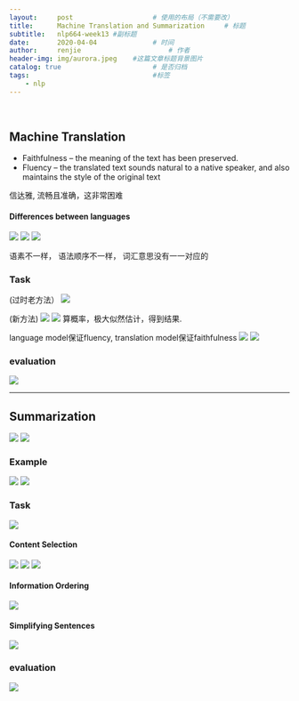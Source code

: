 ```yaml
---
layout:     post                    # 使用的布局（不需要改）
title:      Machine Translation and Summarization     # 标题 
subtitle:   nlp664-week13 #副标题
date:       2020-04-04              # 时间
author:     renjie                      # 作者
header-img: img/aurora.jpeg    #这篇文章标题背景图片
catalog: true                       # 是否归档
tags:                               #标签
    - nlp
---
```

<font size="4"></font><br />

## Machine Translation

- Faithfulness – the meaning of the text has been preserved. 
-  Fluency – the translated text sounds natural to a native speaker, and also maintains the style of the original text
­

信达雅, 流畅且准确，这非常困难

#### Differences between languages
![](https://tva1.sinaimg.cn/large/00831rSTgy1gdkfyq06ndj31fg0t8te5.jpg)
![](https://tva1.sinaimg.cn/large/00831rSTgy1gdkfzuffl1j31940r8n2h.jpg)
![](https://tva1.sinaimg.cn/large/00831rSTgy1gdkg0hpighj31bs0qkgry.jpg)

语素不一样， 语法顺序不一样， 词汇意思没有一一对应的

### Task
(过时老方法）
![](https://tva1.sinaimg.cn/large/00831rSTgy1gdkg2j9s1lj317r0u04c3.jpg)

(新方法)
![](https://tva1.sinaimg.cn/large/00831rSTgy1gdkg3bu8ndj31ay0l042e.jpg)
![](https://tva1.sinaimg.cn/large/00831rSTgy1gdkg4yj5abj319o0mmtcf.jpg)
算概率，极大似然估计，得到结果.

language model保证fluency, translation model保证faithfulness
![](https://tva1.sinaimg.cn/large/00831rSTgy1gdkgbacj0fj317e0u00xp.jpg)
![](https://tva1.sinaimg.cn/large/00831rSTgy1gdkgbnnos2j31a60rmjws.jpg)

### evaluation
![](https://tva1.sinaimg.cn/large/00831rSTgy1gdkge0ogwbj31a40mm42m.jpg)

***

## Summarization
![](https://tva1.sinaimg.cn/large/00831rSTgy1gdkggtvsgij31a40pc0xr.jpg)
![](https://tva1.sinaimg.cn/large/00831rSTgy1gdkgho5jjqj316y0k4diw.jpg)

### Example
![](https://tva1.sinaimg.cn/large/00831rSTgy1gdkgieknm0j31910u0e81.jpg)
![](https://tva1.sinaimg.cn/large/00831rSTgy1gdkgjkvhjhj315d0u0tvz.jpg)

### Task
![](https://tva1.sinaimg.cn/large/00831rSTgy1gdkgk4b01hj31d20u0466.jpg)

#### Content Selection
![](https://tva1.sinaimg.cn/large/00831rSTgy1gdkgrzqsujj318l0u0wkz.jpg)
![](https://tva1.sinaimg.cn/large/00831rSTgy1gdkgs8zd7tj31a40l8wis.jpg)
![](https://tva1.sinaimg.cn/large/00831rSTgy1gdkgsho2h2j31ao0r8n1g.jpg)

#### Information Ordering
![](https://tva1.sinaimg.cn/large/00831rSTgy1gdkgtolxj3j319u0ncgpg.jpg)

#### Simplifying Sentences
![](https://tva1.sinaimg.cn/large/00831rSTgy1gdkgud49npj31ek0rogru.jpg)

### evaluation 
![](https://tva1.sinaimg.cn/large/00831rSTgy1gdkgux87h1j31960rcdl0.jpg)



